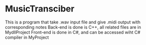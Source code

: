 # MusicTransciber
This is a program that take .wav input file and give .midi output with corresponding notes
Back-end is done is C++, all related files are in MydllProject
Front-end is done in C#, and can be accessed wiht C# compiler in MyProject

